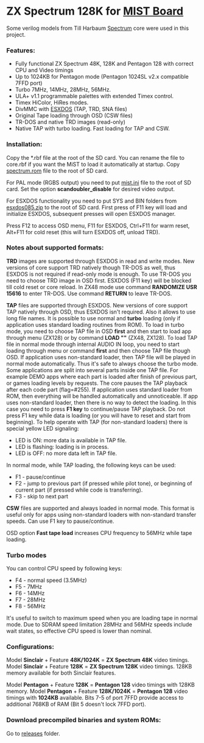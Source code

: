 # ZX Spectrum 128K for [MIST Board](https://github.com/mist-devel/mist-board/wiki)

Some verilog models from Till Harbaum [Spectrum](https://github.com/mist-devel/mist-board/tree/master/cores/spectrum) core were used in this project.

### Features:
- Fully functional ZX Spectrum 48K, 128K and Pentagon 128 with correct CPU and Video timings
- Up to 1024KB for Pentagon mode (Pentagon 1024SL v2.x compatible 7FFD port)
- Turbo 7MHz, 14MHz, 28MHz, 56MHz.
- ULA+ v1.1 programmable palettes with extended Timex control.
- Timex HiColor, HiRes modes.
- DivMMC with [ESXDOS](http://www.esxdos.org/) (TAP, TRD, SNA files)
- Original Tape loading through OSD (CSW files)
- TR-DOS and native TRD images (read-only)
- Native TAP with turbo loading. Fast loading for TAP and CSW.

### Installation:
Copy the *.rbf file at the root of the SD card. You can rename the file to core.rbf if you want the MiST to load it automatically at startup.
Copy [spectrum.rom](https://github.com/sorgelig/ZX_Spectrum-128K_MIST/tree/master/releases/spectrum.rom) file to the root of SD card.

For PAL mode (RGBS output) you need to put [mist.ini](https://github.com/sorgelig/ZX_Spectrum-128K_MIST/tree/master/releases/mist.ini) file to the root of SD card. Set the option **scandoubler_disable** for desired video output.

For ESXDOS functionality you need to put SYS and BIN folders from [esxdos085.zip](http://www.esxdos.org/files/esxdos085.zip) to the root of SD card.
First press of F11 key will load and initialize ESXDOS, subsequent presses will open ESXDOS manager.

Press F12 to access OSD menu, 
F11 for ESXDOS, Ctrl+F11 for warm reset, Alt+F11 for cold reset (this will turn ESXDOS off, unload TRD).

### Notes about supported formats:
**TRD** images are supported through ESXDOS in read and write modes. New versions of core support TRD natively though TR-DOS as well, thus ESXDOS is not required if read-only mode is enough. To use TR-DOS you need to choose TRD image in OSD first. ESXDOS (F11 key) will be blocked till cold reset or core reload. In ZX48 mode use command **RANDOMIZE USR 15616** to enter TR-DOS. Use command **RETURN** to leave TR-DOS.

**TAP** files are supported through ESXDOS. New versions of core support TAP natively through OSD, thus ESXDOS isn't required. Also it allows to use long file names. It is possible to use normal and **turbo** loading (only if application uses standard loading routines from ROM). To load in turbo mode, you need to choose TAP file in OSD **first** and then start to load app through menu (ZX128) or by command **LOAD ""** (ZX48, ZX128). To load TAP file in normal mode through internal AUDIO IN loop, you need to start loading through menu or command **first** and then choose TAP file though OSD. If application uses non-standard loader, then TAP file will be played in normal mode automatically. Thus it's safe to always choose the turbo mode. Some applications are split into several parts inside one TAP file. For example DEMO apps where each part is loaded after finish of previous part, or games loading levels by requests. The core pauses the TAP playback after each code part (flag=#255). If application uses standard loader from ROM, then everything will be handled automatically and unnoticeable. If app uses non-standard loader, then there is no way to detect the loading. In this case you need to press **F1 key** to continue/pause TAP playback. Do not press F1 key while data is loading (or you will have to reset and start from beginning). To help operate with TAP (for non-standard loaders) there is special yellow LED signaling:
- LED is ON: more data is available in TAP file.
- LED is flashing: loading is in process.
- LED is OFF: no more data left in TAP file.

In normal mode, while TAP loading, the following keys can be used:
- F1 - pause/continue
- F2 - jump to previous part (if pressed while pilot tone), or beginning of current part (if pressed while code is transferring).
- F3 - skip to next part

**CSW** files are supported and always loaded in normal mode. This format is useful only for apps using non-standard loaders with non-standard transfer speeds. Can use F1 key to pause/continue.

OSD option **Fast tape load** increases CPU frequency to 56MHz while tape loading.

### Turbo modes
You can control CPU speed by following keys:
- F4 - normal speed (3.5MHz)
- F5 - 7MHz
- F6 - 14MHz
- F7 - 28MHz
- F8 - 56MHz

It's useful to switch to maximum speed when you are loading tape in normal mode. Due to SDRAM speed limitation 28MHz and 56MHz speeds include wait states, so effective CPU speed is lower than nominal.

### Configurations:
Model **Sinclair** + Feature **48K/1024K** = **ZX Spectrum 48K** video timings. Model **Sinclair** + Feature **128K** = **ZX Spectrum 128K** video timings. 128KB memory available for both Sinclair features.

Model **Pentagon** + Feature **128K** = **Pentagon 128** video timings with 128KB memory. Model **Pentagon** + Feature **128K/1024K** = **Pentagon 128** video timings with **1024KB** available. Bits 7-5 of port 7FFD provide access to additional 768KB of RAM (Bit 5 doesn't lock 7FFD port).

### Download precompiled binaries and system ROMs:
Go to [releases](https://github.com/sorgelig/ZX_Spectrum-128K_MIST/tree/master/releases) folder.
